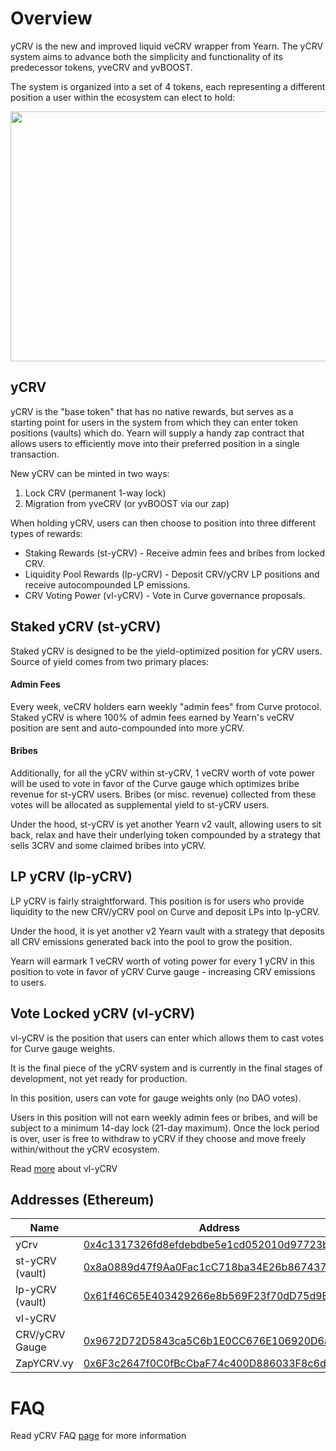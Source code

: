 # Overview
yCRV is the new and improved liquid veCRV wrapper from Yearn. The yCRV system aims to advance both the simplicity and functionality of its predecessor tokens, yveCRV and yvBOOST. 

The system is organized into a set of 4 tokens, each representing a different position a user within the ecosystem can elect to hold:

<p align="center">
  <img width="640" height="400" src="https://i.imgur.com/XH05fIy.png"/>
</p>

## yCRV
yCRV is the "base token" that has no native rewards, but serves as a starting point for users in the system from which they can enter token positions (vaults) which do. Yearn will supply a handy zap contract that allows users to efficiently move into their preferred position in a single transaction.

New yCRV can be minted in two ways:
1. Lock CRV (permanent 1-way lock)
2. Migration from yveCRV (or yvBOOST via our zap)

When holding yCRV, users can then choose to position into three different types of rewards:

- Staking Rewards (st-yCRV) - Receive admin fees and bribes from locked CRV.
- Liquidity Pool Rewards (lp-yCRV) - Deposit CRV/yCRV LP positions and receive autocompounded LP emissions.
- CRV Voting Power (vl-yCRV) - Vote in Curve governance proposals.

## Staked yCRV (st-yCRV)

Staked yCRV is designed to be the yield-optimized position for yCRV users. Source of yield comes from two primary places:

#### Admin Fees
Every week, veCRV holders earn weekly "admin fees" from Curve protocol. Staked yCRV is where 100% of admin fees earned by Yearn's veCRV position are sent and auto-compounded into more yCRV.

#### Bribes
Additionally, for all the yCRV within st-yCRV, 1 veCRV worth of vote power will be used to vote in favor of the Curve gauge which optimizes bribe revenue for st-yCRV users. Bribes (or misc. revenue) collected from these votes will be allocated as supplemental yield to st-yCRV users.

Under the hood, st-yCRV is yet another Yearn v2 vault, allowing users to sit back, relax and have their underlying token compounded by a strategy that sells 3CRV and some claimed bribes into yCRV.

## LP yCRV (lp-yCRV)

LP yCRV is fairly straightforward. This position is for users who provide liquidity to the new CRV/yCRV pool on Curve and deposit LPs into lp-yCRV.

Under the hood, it is yet another v2 Yearn vault with a strategy that deposits all CRV emissions generated back into the pool to grow the position.

Yearn will earmark 1 veCRV worth of voting power for every 1 yCRV in this position to vote in favor of yCRV Curve gauge - increasing CRV emissions to users.

## Vote Locked yCRV (vl-yCRV)

vl-yCRV is the position that users can enter which allows them to cast votes for Curve gauge weights.

It is the final piece of the yCRV system and is currently in the final stages of development, not yet ready for production.

In this position, users can vote for gauge weights only (no DAO votes). 

Users in this position will not earn weekly admin fees or bribes, and will be subject to a minimum 14-day lock (21-day maximum). Once the lock period is over, user is free to withdraw to yCRV if they choose and move freely within/without the yCRV ecosystem.

Read [more](https://docs.yearn.finance/getting-started/products/ycrv/vl-ycrv) about vl-yCRV

## Addresses (Ethereum)

| Name | Address |
| ---------------------- | ------------------------------------------ |
| yCrv | [0x4c1317326fd8efdebdbe5e1cd052010d97723bd6](https://etherscan.io/address/0x4c1317326fd8efdebdbe5e1cd052010d97723bd6) |
| st-yCRV (vault) | [0x8a0889d47f9Aa0Fac1cC718ba34E26b867437880](https://etherscan.io/address/0x8a0889d47f9Aa0Fac1cC718ba34E26b867437880) |
| lp-yCRV (vault) | [0x61f46C65E403429266e8b569F23f70dD75d9BeE7](https://etherscan.io/address/0x61f46C65E403429266e8b569F23f70dD75d9BeE7) |
| vl-yCRV |  |
| CRV/yCRV Gauge | [0x9672D72D5843ca5C6b1E0CC676E106920D6a650E](https://etherscan.io/address/0x9672D72D5843ca5C6b1E0CC676E106920D6a650E) |
| ZapYCRV.vy | [0x6F3c2647f0C0fBcCbaF74c400D886033F8c6d2E6](https://etherscan.io/address/0x6F3c2647f0C0fBcCbaF74c400D886033F8c6d2E6) |

# FAQ

Read yCRV FAQ [page](https://docs.yearn.finance/getting-started/products/ycrv/faq) for more information
